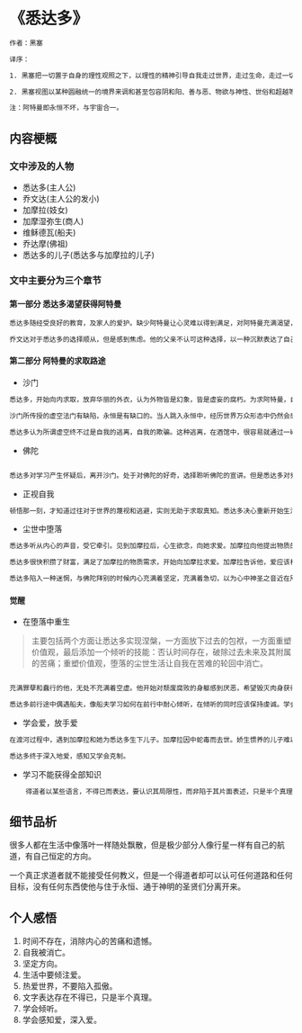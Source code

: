 # 《悉达多》
```txt
作者：黑塞

译序：

1. 黑塞把一切置于自身的理性观照之下，以理性的精神引导自我走过世界，走过生命，走过一切心与物的形相，从而达到物我一如的解脱境界。

2. 黑塞视图以某种圆融统一的境界来调和甚至包容阴和阳、善与恶、物欲与神性、世俗和超越等两难命题。

注：阿特曼即永恒不坏，与宇宙合一。
```

## 内容梗概

### 文中涉及的人物

+ 悉达多(主人公)
+ 乔文达(主人公的发小)
+ 加摩拉(妓女)
+ 加摩湿弥生(商人)
+ 维稣德瓦(船夫)
+ 乔达摩(佛祖)
+ 悉达多的儿子(悉达多与加摩拉的儿子)
  
### 文中主要分为三个章节

#### 第一部分 悉达多渴望获得阿特曼

```txt
悉达多随经受良好的教育，及家人的爱护。缺少阿特曼让心灵难以得到满足，对阿特曼充满渴望，从此也开启了一生寻求阿特曼的路途。生活中一直在重复诵经、讲学、沐浴求取阿特曼，但是悉达多对于传统方式产生质疑。阿特曼不是应该存在于内心？为什么要通过外在的沐浴忏悔？为什么要向诸神献祭？这样的方式真的可以求得内心的安宁吗？阿特曼应该是从内求取，存于自身。目睹三个沙门的苦行后，悉达多产生了做沙门的念头。悉达多开始向内求取。

乔文达对于悉达多的选择顺从，但是感到焦虑。他的父亲不认可这种选择，以一种沉默表达了自己极力阻止的态度(此处伏笔)。
```



#### 第二部分 阿特曼的求取路途

+ 沙门

```txt
悉达多，开始向内求取，放弃华丽的外衣，认为外物皆是幻象，皆是虚妄的腐朽。为求阿特曼，自己决心抛却渴望、欲望、梦想、快乐和忧伤，将自我化为空无。当自我消无，空寂的心灵的安宁，这时终极之物就会慢慢觉醒。但是这种对空无的追求实则是对外物的蔑视，对周遭世界的逃避，于内心的空无和虚幻。因为他本身存在巨大的逻辑漏洞。

沙门所传授的虚空法门有缺陷，永恒是有缺口的。当人跳入永恒中，经历世界万众形态中仍然会感受到躁动的渴望，而且渴望此起彼伏。人终究因为欲望，而重归于本身中，无法逃避自我。，此种法门是有破绽的。他开始明白所做的一切不过是陷入轮回，并没有半点接近知识。

悉达多认为所谓虚空终不过是自我的逃离，自我的欺骗。这种逃离，在酒馆中，很容易就通过一碗米酒获得。求知的渴望，学习之路，让他们原来自身远离万物，聚焦一部分物体的同时，失去了另一部分。也不可能通过学习获得任何东西，阿特曼存在于世界万物，无处不在。

```

+ 佛陀



```txt

悉达多对学习产生怀疑后，离开沙门。处于对佛陀的好奇，选择聆听佛陀的宣讲。但是悉达多对乔达摩的讲述仍然产生怀疑，阐述的教义内容完美清晰而且能够得以验证，但是其中涉及的救赎之道（受众是求解脱之人）打破了自身的体系，其次对于个人体验方面的空缺。悉达多对此深深怀疑，开始求取真实的体验，开始真实对待自我。

```

+ 正视自我

```txt
顿悟那一刻，才知道过往对于世界的蔑视和逃避，实则无助于求取真知。悉达多决心重新开始生活，以一种全新的姿态认识世界。既然是认知世界，重返父母身边，恢复沙门生活，都是在陷入一种轮回，是一种莫大的讽刺，一切对于他而言都已经结束了，他选择放弃一切身份。

```
+ 尘世中堕落

```txt
悉达多听从内心的声音，受它牵引。见到加摩拉后，心生欲念，向她求爱。加摩拉向他提出物质的需求，并向加摩湿弥生引荐悉达多，为悉达多谋求一份差事以争取金钱。悉达多通过才智获取财富，但是并未和加摩湿弥生一样以利益为唯一目的，而是顺从内心与周围人结交，倾听。不为加摩湿弥生所控制。

悉达多很快积攒了财富，满足了加摩拉的物质需求，开始向加摩拉求爱。加摩拉告诉他，爱应该相互爱慕，彼此倾倒。在富裕的生活中，在加摩拉的爱中，这种对世界的感知并没有自己的深入参与，自我仍然在远处漂泊，无法真正以本性投入生活。

悉达多陷入一种迷惘，与佛陀拜别的时候内心充满着坚定，充满着急切，以为心中神圣之音近在咫尺。而今整个人已经在世俗社会中变得沉重又迟钝，不论是思维、辨识还是自持能力。但是随之增长的是对生活的触觉，比如：如何处理生意，如何消遣娱乐，如何享受。随着财富的增加，富人病逐渐侵染。生活已经不再是他的游戏，而是他的枷锁。生活中的重复，让他感到乏味，逐渐追求更大的刺激。不断地重复、强化攫住了他的品德，开始逐利催逼欠款、冷漠不再施舍他人。终于有一天他开始对这种生活感觉到倦怠。

```
#### 觉醒


+ 在堕落中重生

> 主要包括两个方面让悉达多实现涅槃，一方面放下过去的包袱，一方面重塑价值观，最后添加一个倾听的技能：否认时间存在，破除过去未来及其附属的苦痛；重塑价值观，堕落的尘世生活让自我在苦难的轮回中消亡。

```txt

充满罪孽和蠢行的他，无处不充满着空虚。他开始对颓废腐败的身躯感到厌恶，希望毁灭肉身获得安宁。但是在一场死亡后，他重生了，认清了、珍爱自己这个普通的肉体凡胎，开始接纳并感到快乐好奇。他逐渐明白只有经历过俗世的痛苦和疯狂才能真正认清自己，而不是通过修持、诵经等等，这些只会让他陷入傲慢，过于急切地想要寻得阿特曼，而自我已经潜入傲慢和理性，并盘踞生长，企图通过斋戒和沐浴来摧毁。在通过无常世事的洗礼，自我消亡。

悉达多前行途中偶遇船夫，像船夫学习如何在前行中耐心倾听，在倾听的同时应该保持虔诚。学会以一颗宁静的心灵、一种期盼而又宽容的心境去倾听、抛弃一切欲望和激情、抛弃一切评判与见解。而后以河水为隐喻，表明时间并不存在这一理念。（少年，中年，现在，老年都存在，但是我只存在于现在，）因而由此产生的折磨和恐惧也因时间的消散而消散。

```

+ 学会爱，放手爱

```txt
在渡河过程中，遇到加摩拉和她为悉达多生下儿子。加摩拉因中蛇毒而去世。娇生惯养的儿子难以接受穷困的环境和悉达多的引导。悉达多体内作为父亲本能的驱使，让他产生难以克制的爱，热诚，害怕失去的恐惧，这种情绪完全淹没了他的理智。悉达多的行为对儿子产生了过多的约束和期待，然而这完全重复了悉达多父亲的行为。悉达多终于明白合适表达自己的爱，放弃对他人过分的期待和约束。

悉达多终于深入地爱，感知又学会克制。
```

+ 学习不能获得全部知识

```txt
    得道者以某些语言，不得已而表达，要认识其局限性，而非陷于其片面表述，只是半个真理，都缺乏完备、圆融与统一。所以才有轮回与涅槃，虚空与真如，痛苦与救赎。讲授教义的导师不得已而为之，别无选择。实则万物皆是至善。
```

## 细节品析


很多人都在生活中像落叶一样随处飘散，但是极少部分人像行星一样有自己的航道，有自己恒定的方向。

一个真正求道者就不能接受任何教义，但是一个得道者却可以认可任何道路和任何目标，没有任何东西使他与住于永恒、通于神明的圣贤们分离开来。

## 个人感悟

1. 时间不存在，消除内心的苦痛和遗憾。
2. 自我被消亡。
3. 坚定方向。
4. 生活中要倾注爱。
5. 热爱世界，不要陷入孤傲。
6. 文字表达存在不得已，只是半个真理。
7. 学会倾听。
8. 学会感知爱，深入爱。